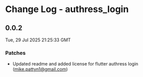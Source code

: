 # Change Log - authress_login

<!-- This log was last generated on Tue, 29 Jul 2025 21:25:33 GMT and should not be manually modified. -->

<!-- Start content -->

## 0.0.2

Tue, 29 Jul 2025 21:25:33 GMT

### Patches

- Updated readme and added license for flutter authress login (mike.pattyn1@gmail.com)
